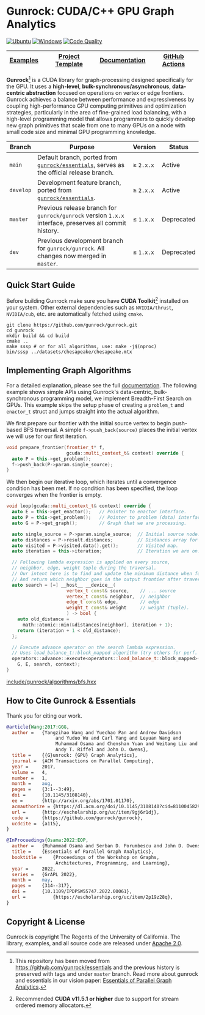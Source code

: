 # Gunrock: CUDA/C++ GPU Graph Analytics
[![Ubuntu](https://github.com/gunrock/gunrock/actions/workflows/ubuntu.yml/badge.svg)](https://github.com/gunrock/gunrock/actions/workflows/ubuntu.yml) [![Windows](https://github.com/gunrock/gunrock/actions/workflows/windows.yml/badge.svg)](https://github.com/gunrock/gunrock/actions/workflows/windows.yml) [![Code Quality](https://github.com/gunrock/gunrock/actions/workflows/codeql-analysis.yml/badge.svg)](https://github.com/gunrock/gunrock/actions/workflows/codeql-analysis.yml)

| [**Examples**](https://github.com/gunrock/gunrock/tree/main/examples/algorithms) | [**Project Template**](https://github.com/gunrock/template) | [**Documentation**](https://github.com/gunrock/gunrock/wiki) | [**GitHub Actions**](https://github.com/gunrock/gunrock/actions) |
|--------------|----------------------|-------------------|-------------------|

**Gunrock**[^1] is a CUDA library for graph-processing designed specifically for the GPU. It uses a **high-level**, **bulk-synchronous/asynchronous**, **data-centric abstraction** focused on operations on vertex or edge frontiers. Gunrock achieves a balance between performance and expressiveness by coupling high-performance GPU computing primitives and optimization strategies, particularly in the area of fine-grained load balancing, with a high-level programming model that allows programmers to quickly develop new graph primitives that scale from one to many GPUs on a node with small code size and minimal GPU programming knowledge.

| Branch    | Purpose                                                                                                                            | Version        | Status     |
|-----------|------------------------------------------------------------------------------------------------------------------------------------|----------------|------------|
| `main`    | Default branch, ported from [`gunrock/essentials`](https://github.com/gunrock/essentials), serves as the official release branch.  | $\geq$ `2.x.x` | Active     |
| `develop` | Development feature branch, ported from [`gunrock/essentials`](https://github.com/gunrock/essentials).                             | $\geq$ `2.x.x` | Active     |
| `master`  | Previous release branch for `gunrock/gunrock` version `1.x.x` interface, preserves all commit history.                             | $\leq$ `1.x.x` | Deprecated |
| `dev`     | Previous development branch for `gunrock/gunrock`. All changes now merged in `master`.                                             | $\leq$ `1.x.x` | Deprecated |

## Quick Start Guide
Before building Gunrock make sure you have **CUDA Toolkit**[^2] installed on your system. Other external dependencies such as `NVIDIA/thrust`, `NVIDIA/cub`, etc. are automatically fetched using `cmake`.

```shell
git clone https://github.com/gunrock/gunrock.git
cd gunrock
mkdir build && cd build
cmake .. 
make sssp # or for all algorithms, use: make -j$(nproc)
bin/sssp ../datasets/chesapeake/chesapeake.mtx
```

## Implementing Graph Algorithms
For a detailed explanation, please see the full [documentation](https://github.com/gunrock/gunrock/wiki/How-to-write-a-new-graph-algorithm). The following example shows simple APIs using Gunrock's data-centric, bulk-synchronous programming model, we implement Breadth-First Search on GPUs. This example skips the setup phase of creating a `problem_t` and `enactor_t` struct and jumps straight into the actual algorithm.

We first prepare our frontier with the initial source vertex to begin
push-based BFS traversal. A simple `f->push_back(source)` places
the initial vertex we will use for our first iteration.
```cpp
void prepare_frontier(frontier_t* f,
                      gcuda::multi_context_t& context) override {
  auto P = this->get_problem();
  f->push_back(P->param.single_source);
}
```
We then begin our iterative loop, which iterates until a convergence condition has been met. If no condition has been specified, the loop converges when the frontier is empty.
```cpp
void loop(gcuda::multi_context_t& context) override {
  auto E = this->get_enactor();   // Pointer to enactor interface.
  auto P = this->get_problem();   // Pointer to problem (data) interface.
  auto G = P->get_graph();        // Graph that we are processing.

  auto single_source = P->param.single_source;  // Initial source node.
  auto distances = P->result.distances;         // Distances array for BFS.
  auto visited = P->visited.data().get();       // Visited map.
  auto iteration = this->iteration;             // Iteration we are on.

  // Following lambda expression is applied on every source,
  // neighbor, edge, weight tuple during the traversal.
  // Our intent here is to find and update the minimum distance when found.
  // And return which neighbor goes in the output frontier after traversal.
  auto search = [=] __host__ __device__(
                      vertex_t const& source,    // ... source
                      vertex_t const& neighbor,  // neighbor
                      edge_t const& edge,        // edge
                      weight_t const& weight     // weight (tuple).
                      ) -> bool {
    auto old_distance =
      math::atomic::min(&distances[neighbor], iteration + 1);
    return (iteration + 1 < old_distance);
  };

  // Execute advance operator on the search lambda expression.
  // Uses load_balance_t::block_mapped algorithm (try others for perf. tuning.)
  operators::advance::execute<operators::load_balance_t::block_mapped>(
    G, E, search, context);
}
```
[include/gunrock/algorithms/bfs.hxx](include/gunrock/algorithms/bfs.hxx)

## How to Cite Gunrock & Essentials
Thank you for citing our work.

```bibtex
@article{Wang:2017:GGG,
  author =	 {Yangzihao Wang and Yuechao Pan and Andrew Davidson
                  and Yuduo Wu and Carl Yang and Leyuan Wang and
                  Muhammad Osama and Chenshan Yuan and Weitang Liu and
                  Andy T. Riffel and John D. Owens},
  title =	 {{G}unrock: {GPU} Graph Analytics},
  journal =	 {ACM Transactions on Parallel Computing},
  year =	 2017,
  volume =	 4,
  number =	 1,
  month =	 aug,
  pages =	 {3:1--3:49},
  doi =		 {10.1145/3108140},
  ee =		 {http://arxiv.org/abs/1701.01170},
  acmauthorize = {https://dl.acm.org/doi/10.1145/3108140?cid=81100458295},
  url =		 {http://escholarship.org/uc/item/9gj6r1dj},
  code =	 {https://github.com/gunrock/gunrock},
  ucdcite =	 {a115},
}
```

```bibtex
@InProceedings{Osama:2022:EOP,
  author =	 {Muhammad Osama and Serban D. Porumbescu and John D. Owens},
  title =	 {Essentials of Parallel Graph Analytics},
  booktitle =	 {Proceedings of the Workshop on Graphs,
                  Architectures, Programming, and Learning},
  year =	 2022,
  series =	 {GrAPL 2022},
  month =	 may,
  pages =	 {314--317},
  doi =		 {10.1109/IPDPSW55747.2022.00061},
  url =          {https://escholarship.org/uc/item/2p19z28q},
}
```

## Copyright & License

Gunrock is copyright The Regents of the University of California. The library, examples, and all source code are released under [Apache 2.0](https://github.com/gunrock/gunrock/blob/main/LICENSE).

[^1]: This repository has been moved from https://github.com/gunrock/essentials and the previous history is preserved with tags and under `master` branch. Read more about gunrock and essentials in our vision paper: [Essentials of Parallel Graph Analytics](https://escholarship.org/content/qt2p19z28q/qt2p19z28q_noSplash_38a658bccc817ba025517311a776840f.pdf).
[^2]: Recommended **CUDA v11.5.1 or higher** due to support for stream ordered memory allocators.
